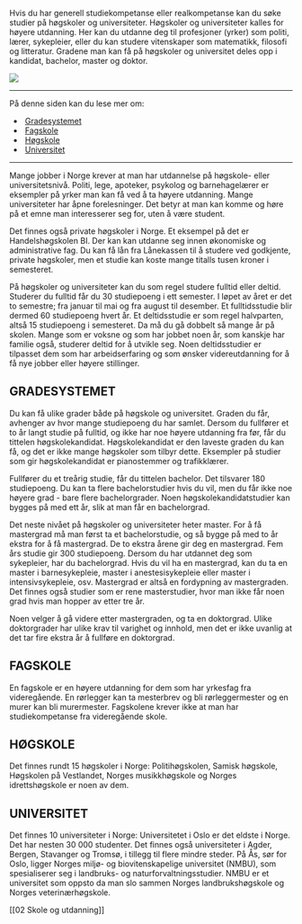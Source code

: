 Hvis du har generell studiekompetanse eller realkompetanse kan du søke studier på høgskoler og universiteter. Høgskoler og universiteter kalles for høyere utdanning. Her kan du utdanne deg til profesjoner (yrker) som politi, lærer, sykepleier, eller du kan studere vitenskaper som matematikk, filosofi og litteratur. Gradene man kan få på høgskoler og universitet deles opp i kandidat, bachelor, master og doktor.

![](https://cdn.kursoria.no/pensum/elements/pensum-for-samfunnskunnskapsproven-_gbhnjm.jpg)

---

På denne siden kan du lese mer om:

-    [Gradesystemet](https://app.norskkunnskap.no/pensum/rtehtr/q8dkf5/gbhnjm#gradesystemet)
-    [Fagskole](https://app.norskkunnskap.no/pensum/rtehtr/q8dkf5/gbhnjm#fagskole)
-    [Høgskole](https://app.norskkunnskap.no/pensum/rtehtr/q8dkf5/gbhnjm#hogskole)
-    [Universitet](https://app.norskkunnskap.no/pensum/rtehtr/q8dkf5/gbhnjm#universitet)

---

Mange jobber i Norge krever at man har utdannelse på høgskole- eller universitetsnivå. Politi, lege, apoteker, psykolog og barnehagelærer er eksempler på yrker man kan få ved å ta høyere utdanning. Mange universiteter har åpne forelesninger. Det betyr at man kan komme og høre på et emne man interesserer seg for, uten å være student. 

Det finnes også private høgskoler i Norge. Et eksempel på det er Handelshøgskolen BI. Der kan kan utdanne seg innen økonomiske og administrative fag. Du kan få lån fra Lånekassen til å studere ved godkjente, private høgskoler, men et studie kan koste mange titalls tusen kroner i semesteret.

På høgskoler og universiteter kan du som regel studere fulltid eller deltid. Studerer du fulltid får du 30 studiepoeng i ett semester. I løpet av året er det to semestre; fra januar til mai og fra august til desember. Et fulltidsstudie blir dermed 60 studiepoeng hvert år. Et deltidsstudie er som regel halvparten, altså 15 studiepoeng i semesteret. Da må du gå dobbelt så mange år på skolen. Mange som er voksne og som har jobbet noen år, som kanskje har familie også, studerer deltid for å utvikle seg. Noen deltidsstudier er tilpasset dem som har arbeidserfaring og som ønsker videreutdanning for å få nye jobber eller høyere stillinger.

## GRADESYSTEMET

Du kan få ulike grader både på høgskole og universitet. Graden du får, avhenger av hvor mange studiepoeng du har samlet. Dersom du fullfører et to år langt studie på fulltid, og ikke har noe høyere utdanning fra før, får du tittelen høgskolekandidat. Høgskolekandidat er den laveste graden du kan få, og det er ikke mange høgskoler som tilbyr dette. Eksempler på studier som gir høgskolekandidat er pianostemmer og trafikklærer.

Fullfører du et treårig studie, får du tittelen bachelor. Det tilsvarer 180 studiepoeng. Du kan ta flere bachelorstudier hvis du vil, men du får ikke noe høyere grad - bare flere bachelorgrader. Noen høgskolekandidatstudier kan bygges på med ett år, slik at man får en bachelorgrad.

Det neste nivået på høgskoler og universiteter heter master. For å få mastergrad må man først ta et bachelorstudie, og så bygge på med to år ekstra for å få mastergrad. De to ekstra årene gir deg en mastergrad. Fem års studie gir 300 studiepoeng. Dersom du har utdannet deg som sykepleier, har du bachelorgrad. Hvis du vil ha en mastergrad, kan du ta en master i barnesykepleie, master i anestesisykepleie eller master i intensivsykepleie, osv. Mastergrad er altså en fordypning av mastergraden. Det finnes også studier som er rene masterstudier, hvor man ikke får noen grad hvis man hopper av etter tre år. 

Noen velger å gå videre etter mastergraden, og ta en doktorgrad. Ulike doktorgrader har ulike krav til varighet og innhold, men det er ikke uvanlig at det tar fire ekstra år å fullføre en doktorgrad. 

## FAGSKOLE

En fagskole er en høyere utdanning for dem som har yrkesfag fra videregående. En rørlegger kan ta mesterbrev og bli rørleggermester og en murer kan bli murermester. Fagskolene krever ikke at man har studiekompetanse fra videregående skole. 

## HØGSKOLE

Det finnes rundt 15 høgskoler i Norge: Politihøgskolen, Samisk høgskole, Høgskolen på Vestlandet, Norges musikkhøgskole og Norges idrettshøgskole er noen av dem. 

## UNIVERSITET

Det finnes 10 universiteter i Norge: Universitetet i Oslo er det eldste i Norge. Det har nesten 30 000 studenter. Det finnes også universiteter i Agder, Bergen, Stavanger og Tromsø, i tillegg til flere mindre steder. På Ås, sør for Oslo, ligger Norges miljø- og biovitenskapelige universitet (NMBU), som spesialiserer seg i landbruks- og naturforvaltningsstudier. NMBU er et universitet som oppsto da man slo sammen Norges landbrukshøgskole og Norges veterinærhøgskole.

[[02 Skole og utdanning]]
